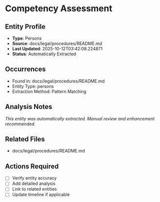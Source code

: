 # Competency Assessment

## Entity Profile
- **Type**: Persons
- **Source**: docs/legal/procedures/README.md
- **Last Updated**: 2025-10-12T03:42:08.224871
- **Status**: Automatically Extracted

## Occurrences
- Found in: docs/legal/procedures/README.md
- Entity Type: persons
- Extraction Method: Pattern Matching

## Analysis Notes
*This entity was automatically extracted. Manual review and enhancement recommended.*

## Related Files
- docs/legal/procedures/README.md

## Actions Required
- [ ] Verify entity accuracy
- [ ] Add detailed analysis
- [ ] Link to related entities
- [ ] Update timeline if applicable
